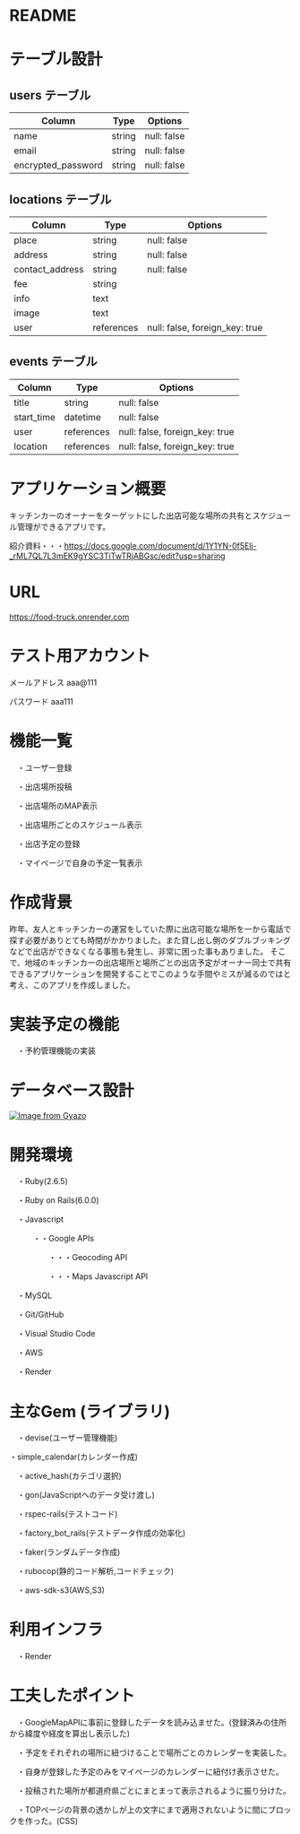 # README

# テーブル設計


## users テーブル

| Column             | Type   | Options     |
| ------------------ | ------ | ----------- |
| name               | string | null: false |
| email              | string | null: false |
| encrypted_password | string | null: false |




## locations テーブル

| Column             | Type       | Options                        |
| ------------------ | ---------- | ------------------------------ |
| place              | string     | null: false                    |
| address            | string     | null: false                    |
| contact_address    | string     | null: false                    |
| fee                | string     |                                |
| info               | text       |                                |
| image              | text       |                                |
| user               | references | null: false, foreign_key: true |


## events テーブル

| Column             | Type       | Options                        |
| ------------------ | ---------- | ------------------------------ |
| title              | string     | null: false                    |
| start_time         | datetime   | null: false                    |
| user               | references | null: false, foreign_key: true |
| location           | references | null: false, foreign_key: true |


# アプリケーション概要
キッチンカーのオーナーをターゲットにした出店可能な場所の共有とスケジュール管理ができるアプリです。

紹介資料・・・https://docs.google.com/document/d/1Y1YN-0f5Elj-_rML7QL7L3mEK9gYSC3TiTwTRjABGsc/edit?usp=sharing

# URL
https://food-truck.onrender.com

# テスト用アカウント
メールアドレス   aaa@111

パスワード      aaa111

# 機能一覧
　・ユーザー登録

　・出店場所投稿

　・出店場所のMAP表示

　・出店場所ごとのスケジュール表示

　・出店予定の登録

　・マイページで自身の予定一覧表示

# 作成背景

昨年、友人とキッチンカーの運営をしていた際に出店可能な場所を一から電話で探す必要がありとても時間がかかりました。また貸し出し側のダブルブッキングなどで出店ができなくなる事態も発生し、非常に困った事もありました。
そこで、地域のキッチンカーの出店場所と場所ごとの出店予定がオーナー同士で共有できるアプリケーションを開発することでこのような手間やミスが減るのではと考え、このアプリを作成しました。


# 実装予定の機能

　・予約管理機能の実装

# データベース設計

[![Image from Gyazo](https://i.gyazo.com/78cc9043cc9518d5ef7a08924c6ca823.png)](https://gyazo.com/78cc9043cc9518d5ef7a08924c6ca823)

# 開発環境
　・Ruby(2.6.5)

　・Ruby on Rails(6.0.0)

　・Javascript

　　　・・Google APIs

　　　　　・・・Geocoding API

　　　　　・・・Maps Javascript API

　・MySQL

　・Git/GitHub

　・Visual Studio Code

　・AWS

　・Render

# 主なGem (ライブラリ)
　・devise(ユーザー管理機能)

 ・simple_calendar(カレンダー作成)

　・active_hash(カテゴリ選択)

　・gon(JavaScriptへのデータ受け渡し)

　・rspec-rails(テストコード)

　・factory_bot_rails(テストデータ作成の効率化)

　・faker(ランダムデータ作成)

　・rubocop(静的コード解析,コードチェック)

　・aws-sdk-s3(AWS,S3)

# 利用インフラ
　・Render

# 工夫したポイント
　・GoogleMapAPIに事前に登録したデータを読み込ませた。(登録済みの住所から緯度や経度を算出し表示した)

　・予定をそれぞれの場所に紐づけることで場所ごとのカレンダーを実装した。

　・自身が登録した予定のみをマイページのカレンダーに紐付け表示させた。

　・投稿された場所が都道府県ごとにまとまって表示されるように振り分けた。

　・TOPページの背景の透かしが上の文字にまで適用されないように間にブロックを作った。(CSS)

